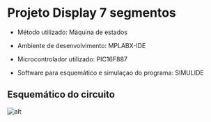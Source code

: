 # Projeto Display 7 segmentos

* Método utilizado: Máquina de estados

* Ambiente de desenvolvimento: MPLABX-IDE

* Microcontrolador utilizado: PIC16F887

* Software para esquemático e simulaçao do programa: SIMULIDE

## Esquemático do circuito

![alt]()
